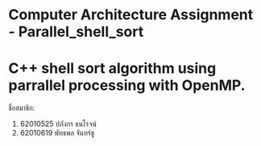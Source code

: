 Computer Architecture Assignment - Parallel_shell_sort
===================
C++ shell sort algorithm using parrallel processing with OpenMP.
===================
ชื่อสมาชิก: 
1. 62010525 ปภังกร ธนโรจน์
2. 62010619 พัทธพล จันทร์ชู
